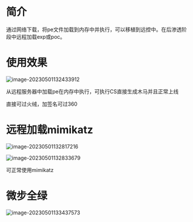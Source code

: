 # 简介

通过网络下载，将pe文件加载到内存中并执行，可以移植到远控中。在后渗透阶段中远程加载exp或poc。

# 使用效果

![image-20230501132433912](C:\Users\zz\AppData\Roaming\Typora\typora-user-images\image-20230501132433912.png)

从远程服务器中加载pe在内存中执行，可执行CS直接生成木马并且正常上线

直接可过火绒，加签名可过360

# 远程加载mimikatz

![image-20230501132817216](C:\Users\zz\AppData\Roaming\Typora\typora-user-images\image-20230501132817216.png)

![image-20230501132833679](C:\Users\zz\AppData\Roaming\Typora\typora-user-images\image-20230501132833679.png)

可正常使用mimikatz

# 微步全绿

![image-20230501133437573](C:\Users\zz\AppData\Roaming\Typora\typora-user-images\image-20230501133437573.png)